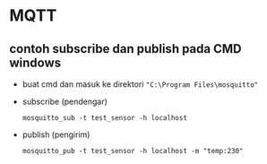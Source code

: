 # MQTT

## contoh subscribe dan publish pada CMD windows
- buat cmd dan masuk ke direktori `"C:\Program Files\mosquitto"`

- subscribe (pendengar)
    ```
    mosquitto_sub -t test_sensor -h localhost
    ```
- publish (pengirim)
    ```
    mosquitto_pub -t test_sensor -h localhost -m "temp:230"
    ```    